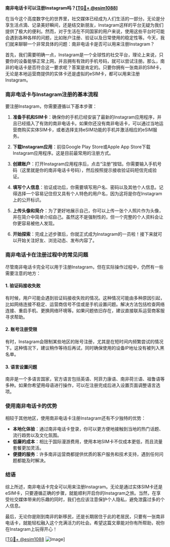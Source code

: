 **南非电话卡可以注册Instagram吗？[[TG💪+ @esim1088](https://t.me/s/esim1088)]**

在当今这个高度数字化的世界里，社交媒体已经成为人们生活的一部分。无论是分享生活点滴、记录美好瞬间，还是结交新朋友，Instagram这样的平台无疑为我们提供了极大的便利。然而，对于生活在不同国家的用户来说，使用这些平台时可能会遇到各种各样的问题，比如账户注册、验证以及日常使用的稳定性等。今天，我们就来聊聊一个非常具体的问题：南非电话卡是否可以用来注册Instagram？

首先，我们需要明确一点，Instagram是一个全球性的社交平台，理论上来说，只要你的设备能够正常上网，并且拥有有效的手机号码，就可以尝试注册。那么，南非的电话卡是否符合这一要求呢？答案是肯定的。只要你拥有一张南非的SIM卡，无论是本地运营商提供的实体卡还是虚拟的eSIM卡，都可以用来注册Instagram。

### 南非电话卡与Instagram注册的基本流程

要注册Instagram，你需要遵循以下基本步骤：

1. **准备手机和SIM卡**：确保你的手机已经安装了最新的Instagram应用程序，并且已经插入了有效的南非电话卡。如果你还没有南非电话卡，可以通过当地运营商购买实体SIM卡，或者选择支持eSIM功能的手机并激活相应的eSIM服务。

2. **下载Instagram应用**：前往Google Play Store或Apple App Store下载Instagram应用程序。这是目前最常用的注册方式。

3. **创建账户**：打开Instagram应用程序后，点击“注册”按钮。你需要输入手机号码（这里就是你的南非电话卡号码），然后按照提示接收验证码短信完成验证。

4. **填写个人信息**：验证成功后，你需要填写用户名、密码以及其他个人信息。记得选择一个容易记住但又具有个人特色的用户名，因为这将是你在Instagram上的公开标识。

5. **上传头像和简介**：为了更好地展示自己，你可以上传一张个人照片作为头像，并在简介中简单介绍自己。虽然这不是强制性的，但一个完整的个人资料会让你更容易被他人发现。

6. **开始探索**：完成上述步骤后，你就正式成为Instagram的一员啦！接下来就可以开始关注好友、浏览动态、发布内容了。

### 南非电话卡在注册过程中的常见问题

尽管南非电话卡完全可以用于注册Instagram，但在实际操作过程中，仍然有一些需要注意的地方：

#### 1. 验证码接收失败
有时候，用户可能会遇到验证码接收失败的情况。这种情况可能由多种原因引起，比如网络连接不稳定、运营商信号不佳或是手机设置问题。解决方法包括检查网络连接、重启手机、更换网络环境等。如果问题依旧存在，建议直接联系运营商客服寻求帮助。

#### 2. 账号注册受限
有时，Instagram会限制某些地区的账号注册，尤其是在短时间内频繁尝试的情况下。这种情况下，建议稍作等待后再试，同时确保使用的设备IP地址没有被列入黑名单。

#### 3. 语言设置问题
南非是一个多语言国家，官方语言包括英语、阿菲力康语、南非荷兰语、祖鲁语等多种。如果你希望用母语进行操作，可以在注册完成后进入设置页面调整语言选项。

### 使用南非电话卡的优势

相较于其他地区，使用南非电话卡注册Instagram还有不少独特的优势：

- **本地化体验**：通过南非电话卡登录，你可以更方便地接触到当地的热门话题、流行趋势以及文化氛围。
- **低廉的成本**：相比于国际漫游费用，使用本地SIM卡不仅成本更低，而且流量套餐更加灵活。
- **便捷的服务**：许多南非运营商都提供优质的客户服务和技术支持，遇到任何问题都能及时解决。

### 结语

综上所述，南非电话卡完全可以用来注册Instagram。无论是通过实体SIM卡还是eSIM卡，只要遵循正确的步骤，就能顺利开启你的Instagram之旅。当然，在享受社交媒体带来的乐趣的同时，我们也应该注意保护个人隐私，避免泄露过多的个人信息。

最后，无论你是刚到南非的新移民，还是长期居住于此的老居民，只要有一张南非电话卡，就能轻松融入这个充满活力的社会。希望这篇文章能对你有所帮助，祝你在Instagram上玩得开心！

[[TG💪+ @esim1088](https://t.me/s/esim1088) ![Image](https://i.postimg.cc/4NQfJmqS/Snipaste-2025-05-13-00-14-12.png)]